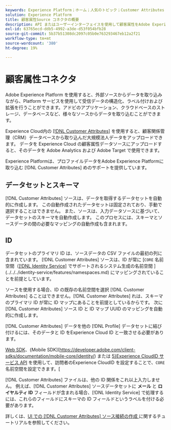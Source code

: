```yaml
---
keywords: Experience Platform；ホーム；人気のトピック；Customer Attributes connector
solution: Experience Platform
title: 顧客属性Source コネクタの概要
description: API またはユーザーインターフェイスを使用して顧客属性をAdobe Experience Platformに接続する方法について説明します
exl-id: 63765ecd-ddb5-4992-a3de-d53f054bfb28
source-git-commit: 5b37b51308dc2097c05b0e763293467eb12a2f21
workflow-type: tm+mt
source-wordcount: '380'
ht-degree: 19%

---
```


# 顧客属性コネクタ

Adobe Experience Platform を使用すると、外部ソースからデータを取り込みながら、Platform サービスを使用して受信データの構造化、ラベル付けおよび拡張を行うことができます。アドビのアプリケーション、クラウドベースのストレージ、データベースなど、様々なソースからデータを取り込むことができます。

Experience Cloud内の [[!DNL Customer Attributes]](https://experienceleague.adobe.com/docs/core-services/interface/services/customer-attributes/attributes.html) を使用すると、顧客関係管理（CRM）データベースから取り込んだ大規模法人データをアップロードできます。 データを Experience Cloud の顧客属性データソースにアップロードすると、そのデータを Adobe Analytics および Adobe Target で使用できます。

Experience Platformは、プロファイルデータをAdobe Experience Platformに取り込む [!DNL Customer Attributes] めのサポートを提供しています。

## データセットとスキーマ

[!DNL Customer Attributes] ソースは、データを取得するデータセットを自動的に作成します。 この自動作成されたデータセットは固定されており、手動で選択することはできません。 また、ソースは、入力データソースに基づいて、データセットのスキーマを自動作成します。 このプロセスには、スキーマとソースデータの間の必要なマッピングの自動作成も含まれます。

## ID

データセットのプライマリ ID は、ソースデータの CSV ファイルの最初の列に含まれています。 [!DNL Customer Attributes] ソースは、ID が常に [`CORE` 名前空間（[[!DNL Identity Service]](../../../identity-service/home.md) でサポートされるシステム生成の名前空間 ](../../../identity-service/features/namespaces.md) にマッピングされていることを前提としています。

ソースを使用する場合、ID の既存の名前空間を選択 [!DNL Customer Attributes] ることはできません。[!DNL Customer Attributes] れは、スキーマのプライマリ ID が常に ID マップにあることを前提としているからです。 次に [!DNL Customer Attributes] ソース ID と ID マップ UUID のマッピングを自動的に作成します。

[!DNL Customer Attributes] データを他の [!DNL Profile] データセットに結び付けるには、そのデータと ID をExperience Cloud ID と一致させる必要があります。

[Web SDK](/help/web-sdk/identity/overview.md)、{Mobile SDK](https://developer.adobe.com/client-sdks/documentation/mobile-core/identity/) または [5}Experience CloudID サービス API](https://experienceleague.adobe.com/docs/id-service/using/intro/overview.html?lang=ja) を使用して、訪問者のExperience CloudID を設定することで、`CORE` 名前空間を設定できます。[

[!DNL Customer Attributes] ファイルは、他の ID 関係をこれ以上入力しません。 例えば、[!DNL Customer Attributes] ソースデータセットに **メール** と **ロイヤルティ ID** フィールドが含まれる場合、[!DNL Identity Service] で処理するには、これらのフィールドにスキーマの ID フィールドというラベルを付ける必要があります。

詳しくは、[UI での  [!DNL Customer Attributes]  ソース接続の作成 ](../../tutorials/ui/create/adobe-applications/customer-attributes.md) に関するチュートリアルを参照してください。
